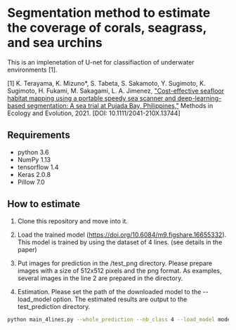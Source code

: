 # Segmentation method to estimate the coverage of corals, seagrass, and sea urchins

This is an implenetation of U-net for classifiaction of underwater environments [1].

[1] K. Terayama, K. Mizuno*, S. Tabeta, S. Sakamoto, Y. Sugimoto, K. Sugimoto, H. Fukami, M. Sakagami, L. A. Jimenez, ["Cost-effective seafloor habitat mapping using a portable speedy sea scanner and deep-learning-based segmentation: A sea trial at Pujada Bay, Philippines,"](https://besjournals.onlinelibrary.wiley.com/doi/10.1111/2041-210X.13744) Methods in Ecology and Evolution, 2021. [DOI: 10.1111/2041-210X.13744]


## Requirements
- python 3.6 
- NumPy 1.13  
- tensorflow 1.4  
- Keras 2.0.8
- Pillow 7.0

## How to estimate
1. Clone this repository and move into it.

2. Load the trained model (https://doi.org/10.6084/m9.figshare.16655332). This model is trained by using the dataset of 4 lines. (see details in the paper)

3. Put images for prediction in the /test_png directory. Please prepare images with a size of 512x512 pixels and the png format. As examples, several images in the line 2 are prepared in the directory. 

4. Estimation. Please set the path of the downloaded model to the --load_model option. The estimated results are output to the test_prediction directory. 

```bash
python main_4lines.py --whole_prediction --nb_class 4 --load_model model.hdf5
```

